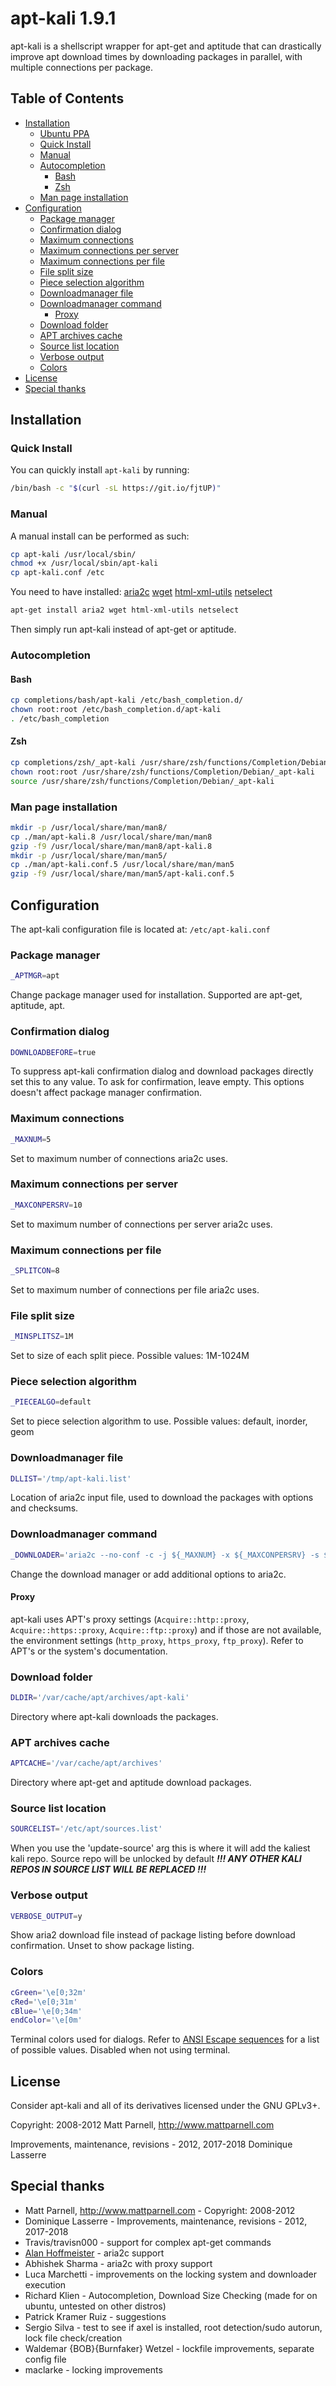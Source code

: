 <!---
apt-kali v1.9.1
Use this just like aptitude or apt-get for kalier package downloading
this version has pretty much the same apt-kali features just that its 
designed for KALI-LINUX

You may distribute this file under the terms of the GNU General
Public License as published by the Free Software Foundation; either
version 3 of the License, or (at your option) any later version.
-->

apt-kali 1.9.1
============
apt-kali is a shellscript wrapper for apt-get and aptitude that can drastically improve apt download times by downloading packages in parallel, with multiple connections per package.

## Table of Contents

- [Installation](#installation)
  - [Ubuntu PPA](#ubuntu-ppa)
  - [Quick Install](#quick-install)
  - [Manual](#manual)
  - [Autocompletion](#autocompletion)
    - [Bash](#bash)
    - [Zsh](#zsh)
  - [Man page installation](#man-page-installation)
- [Configuration](#configuration)
  - [Package manager](#package-manager)
  - [Confirmation dialog](#confirmation-dialog)
  - [Maximum connections](#maximum-connections)
  - [Maximum connections per server](#maximum-connections-per-server)
  - [Maximum connections per file](#maximum-connections-per-file)
  - [File split size](#file-split-size)
  - [Piece selection algorithm](#piece-selection-algorithm)
  - [Downloadmanager file](#downloadmanager-file)
  - [Downloadmanager command](#downloadmanager-command)
    - [Proxy](#proxy)
  - [Download folder](#download-folder)
  - [APT archives cache](#apt-archives-cache)
  - [Source list location](#source-list-location)
  - [Verbose output](#verbose-output)
  - [Colors](#colors)
- [License](#license)
- [Special thanks](#special-thanks)

Installation
------------

### Quick Install ###
You can quickly install `apt-kali` by running:

```bash
/bin/bash -c "$(curl -sL https://git.io/fjtUP)"
```

### Manual ###
A manual install can be performed as such:

```sh
cp apt-kali /usr/local/sbin/
chmod +x /usr/local/sbin/apt-kali
cp apt-kali.conf /etc
```

You need to have installed:
[aria2c](http://aria2.sourceforge.net/) 
[wget](https://ftp.gnu.org/gnu/wget/)
[html-xml-utils](https://www.w3.org/Tools/HTML-XML-utils/)
[netselect](http://github.com/apenwarr/netselect)

```sh
apt-get install aria2 wget html-xml-utils netselect
```

Then simply run apt-kali instead of apt-get or aptitude.


### Autocompletion ###
#### Bash ####

```sh
cp completions/bash/apt-kali /etc/bash_completion.d/
chown root:root /etc/bash_completion.d/apt-kali
. /etc/bash_completion
```

#### Zsh ####

```sh
cp completions/zsh/_apt-kali /usr/share/zsh/functions/Completion/Debian/
chown root:root /usr/share/zsh/functions/Completion/Debian/_apt-kali
source /usr/share/zsh/functions/Completion/Debian/_apt-kali
```

### Man page installation ###

```sh
mkdir -p /usr/local/share/man/man8/
cp ./man/apt-kali.8 /usr/local/share/man/man8
gzip -f9 /usr/local/share/man/man8/apt-kali.8
mkdir -p /usr/local/share/man/man5/
cp ./man/apt-kali.conf.5 /usr/local/share/man/man5
gzip -f9 /usr/local/share/man/man5/apt-kali.conf.5
```

Configuration
-------------
The apt-kali configuration file is located at: `/etc/apt-kali.conf`


### Package manager ###
```sh
_APTMGR=apt
```
Change package manager used for installation. Supported are apt-get, aptitude, apt.


### Confirmation dialog ###
```sh
DOWNLOADBEFORE=true
```
To suppress apt-kali confirmation dialog and download packages directly set this to any value. To ask for confirmation, leave empty. This options doesn't affect package manager confirmation.


### Maximum connections ###
```sh
_MAXNUM=5
```
Set to maximum number of connections aria2c uses.


### Maximum connections per server ###
```sh
_MAXCONPERSRV=10
```
Set to maximum number of connections per server aria2c uses.


### Maximum connections per file ###
```sh
_SPLITCON=8
```
Set to maximum number of connections per file aria2c uses.


### File split size ###
```sh
_MINSPLITSZ=1M
```
Set to size of each split piece. Possible values: 1M-1024M


### Piece selection algorithm ###
```sh
_PIECEALGO=default
```
Set to piece selection algorithm to use. Possible values: default, inorder, geom


### Downloadmanager file ###
```sh
DLLIST='/tmp/apt-kali.list'
```
Location of aria2c input file, used to download the packages with options and checksums.


### Downloadmanager command ###
```sh
_DOWNLOADER='aria2c --no-conf -c -j ${_MAXNUM} -x ${_MAXCONPERSRV} -s ${_SPLITCON} -i ${DLLIST} --min-split-size=${_MINSPLITSZ} --stream-piece-selector=${_PIECEALGO} --connect-timeout=600 --timeout=600 -m0'
```
Change the download manager or add additional options to aria2c.

#### Proxy ####
apt-kali uses APT's proxy settings (`Acquire::http::proxy`, `Acquire::https::proxy`, `Acquire::ftp::proxy`) and if those are not available, the environment settings (`http_proxy`, `https_proxy`, `ftp_proxy`). Refer to APT's or the system's documentation.


### Download folder ###
```sh
DLDIR='/var/cache/apt/archives/apt-kali'
```
Directory where apt-kali downloads the packages.


### APT archives cache ###
```sh
APTCACHE='/var/cache/apt/archives'
```
Directory where apt-get and aptitude download packages.

### Source list location ###
```sh
SOURCELIST='/etc/apt/sources.list'
```
When you use the 'update-source' arg this is where it will add the kaliest kali repo. Source repo will be unlocked by default
***!!! ANY OTHER KALI REPOS IN SOURCE LIST WILL BE REPLACED !!!***


### Verbose output ###
```sh
VERBOSE_OUTPUT=y
```
Show aria2 download file instead of package listing before download confirmation. Unset to show package listing.


### Colors ###
```sh
cGreen='\e[0;32m'
cRed='\e[0;31m'
cBlue='\e[0;34m'
endColor='\e[0m' 
```
Terminal colors used for dialogs. Refer to [ANSI Escape sequences](http://ascii-table.com/ansi-escape-sequences.php) for a list of possible values. Disabled when not using terminal.


License
-------
Consider apt-kali and all of its derivatives licensed under the GNU GPLv3+.

Copyright: 2008-2012 Matt Parnell, http://www.mattparnell.com

Improvements, maintenance, revisions - 2012, 2017-2018 Dominique Lasserre


Special thanks
--------------
 * Matt Parnell, http://www.mattparnell.com - Copyright: 2008-2012 
 * Dominique Lasserre - Improvements, maintenance, revisions - 2012, 2017-2018
 * Travis/travisn000 - support for complex apt-get commands
 * [Alan Hoffmeister](https://github.com/alanhoff) - aria2c support
 * Abhishek Sharma - aria2c with proxy support
 * Luca Marchetti - improvements on the locking system and downloader execution
 * Richard Klien - Autocompletion, Download Size Checking (made for on ubuntu, untested on other distros)
 * Patrick Kramer Ruiz - suggestions
 * Sergio Silva - test to see if axel is installed, root detection/sudo autorun, lock file check/creation
 * Waldemar {BOB}{Burnfaker} Wetzel - lockfile improvements, separate config file
 * maclarke - locking improvements
